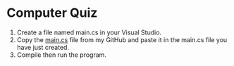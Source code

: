 # Computer Quiz
1. Create a file named main.cs in your Visual Studio.
2. Copy the [main.cs](main.cs) file from my GitHub and paste it in the main.cs file you have just created.
3. Compile then run the program.
